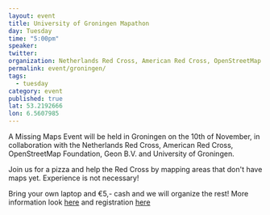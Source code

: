 ```yaml
---
layout: event
title: University of Groningen Mapathon
day: Tuesday
time: "5:00pm"
speaker: 
twitter: 
organization: Netherlands Red Cross, American Red Cross, OpenStreetMap Foundation, Geon B.V. and University of Groningen
permalink: event/groningen/
tags: 
  - tuesday
category: event
published: true
lat: 53.2192666
lon: 6.5607985
---
```


A Missing Maps Event will be held in Groningen on the 10th of November, in collaboration with the Netherlands Red Cross, American Red Cross, OpenStreetMap Foundation, Geon B.V. and University of Groningen.

Join us for a pizza and help the Red Cross by mapping areas that don't have maps yet. Experience is not necessary! 

Bring your own laptop and €5,- cash and we will organize the rest!
More information look [here](https://www.facebook.com/events/1652143155003566/) and registration [here](https://www.eventbrite.nl/e/missing-maps-groningen-tickets-19173124331)
